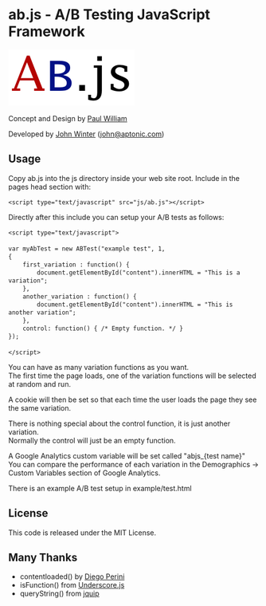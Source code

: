 # ab.js - A/B Testing JavaScript Framework

![Logo](https://github.com/newzealandpaul/ab.js/raw/markdown-test/web/2.png)

Concept and Design by [Paul William](https://github.com/newzealandpaul)

Developed by [John Winter](http://www.aptonic.com) (john@aptonic.com)

## Usage

Copy ab.js into the js directory inside your web site root. Include in the pages head section with:

	<script type="text/javascript" src="js/ab.js"></script>

Directly after this include you can setup your A/B tests as follows:

	<script type="text/javascript">

	var myAbTest = new ABTest("example test", 1, 
	{
		first_variation : function() {
			document.getElementById("content").innerHTML = "This is a variation";
		},
		another_variation : function() {
			document.getElementById("content").innerHTML = "This is another variation";
		},
		control: function() { /* Empty function. */ }
	});

	</script>
	
You can have as many variation functions as you want.  
The first time the page loads, one of the variation functions will be selected at random and run.

A cookie will then be set so that each time the user loads the page they see the same variation.

There is nothing special about the control function, it is just another variation.   
Normally the control will just be an empty function.

A Google Analytics custom variable will be set called "abjs_{test name}"  
You can compare the performance of each variation in the Demographics -> Custom Variables section of
Google Analytics.

There is an example A/B test setup in example/test.html

## License

This code is released under the MIT License.

## Many Thanks 

* contentloaded() by [Diego Perini](https://github.com/dperini)
* isFunction() from [Underscore.js](http://documentcloud.github.com/underscore/)
* queryString() from [jquip](https://github.com/mythz/jquip)
